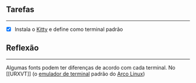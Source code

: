 ## Tarefas
---
- [X] Instala o [Kitty](2024-07-09-Terminal_Kitty.md) e define como terminal padrão

##  Reflexão
---
Algumas fonts podem ter diferenças de acordo com cada terminal. No [[URXVT]] (o [emulador de terminal](emulador%20de%20terminal.md) padrão do [Arco Linux](api/2024/07/2024-07-07-Arco_Linux.md))